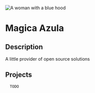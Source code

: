 ![A woman with a blue hood](https://avatars2.githubusercontent.com/u/44760472?s=200&v=4)

# Magica Azula

## Description
A little provider of open source solutions

## Projects
```
  TODO
```
